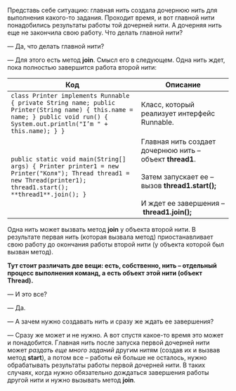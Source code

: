Представь себе ситуацию: главная нить создала дочернюю нить для выполнения какого-то задания. Проходит время, и вот главной нити понадобились результаты работы той дочерней нити. А дочерняя нить еще не закончила свою работу. Что делать главной нити?

— Да, что делать главной нити?

— Для этого есть метод **join**. Смысл его в следующем. Одна нить ждет, пока полностью завершится работа второй нити:

|Код|Описание|
|---|---|
|`class Printer implements Runnable { private String name; public Printer(String name) { this.name = name; } public void run() { System.out.println("I’m " + this.name); } }`|Класс, который реализует интерфейс Runnable.|
|`public static void main(String[] args) { Printer printer1 = new Printer("Коля"); Thread thread1 = new Thread(printer1); thread1.start();  **thread1**.join(); }`|Главная нить создает дочернюю нить – объект **thread1**.<br><br>Затем запускает ее – вызов **thread1.start();**<br><br>И ждет ее завершения – **thread1.join();**|

Одна нить может вызвать метод **join** у объекта второй нити. В результате первая нить (которая вызвала метод) приостанавливает свою работу до окончания работы второй нити (у объекта которой был вызван метод).

**Тут стоит различать две вещи: есть, собственно, нить – отдельный процесс выполнения команд, а есть объект этой нити (объект Thread).**

— И это все?

— Да.

— А зачем нужно создавать нить и сразу же ждать ее завершения?

— Сразу же может и не нужно. А вот спустя какое-то время это может и понадобится. Главная нить после запуска первой дочерней нити может _раздать еще много заданий_ другим нитям (создав их и вызвав метод **start**), а потом все – работы ей больше не осталось, нужно обрабатывать результаты работы первой дочерней нити. В таких случаях, когда нужно обязательно дождаться завершения работы другой нити и нужно вызывать метод **join**.

